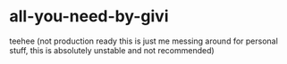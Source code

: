 # all-you-need-by-givi
teehee (not production ready this is just me messing around for personal stuff, this is absolutely unstable and not recommended)
